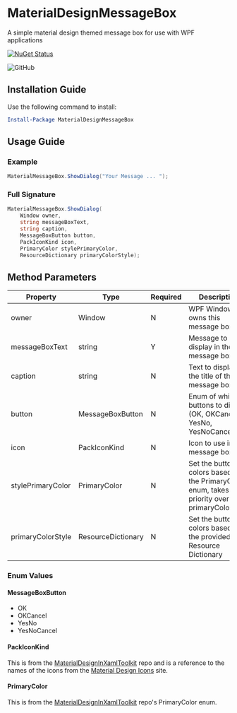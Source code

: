 # MaterialDesignMessageBox

A simple material design themed message box for use with WPF applications

[![NuGet Status](https://img.shields.io/nuget/v/MaterialDesignMessageBox.svg?style=flat&label=MaterialDesignMessageBox)](https://www.nuget.org/packages/MaterialDesignMessageBox/)

![GitHub](https://img.shields.io/github/license/kylelaverty/MaterialDesignMessageBox)

## Installation Guide

Use the following command to install:

```powershell
Install-Package MaterialDesignMessageBox
```

## Usage Guide

### Example

```C#
MaterialMessageBox.ShowDialog("Your Message ... ");
```

### Full Signature

```C#
MaterialMessageBox.ShowDialog(
    Window owner,
    string messageBoxText,
    string caption,
    MessageBoxButton button,
    PackIconKind icon,
    PrimaryColor stylePrimaryColor,
    ResourceDictionary primaryColorStyle);
```

## Method Parameters

| Property          | Type              | Required | Description                                                                                |
| ----------------- | ----------------- | -------- | ------------------------------------------------------------------------------------------ |
| owner             | Window            | N        | WPF Window that owns this message box                                                      |
| messageBoxText    | string            | Y        | Message to display in the message box                                                      |
| caption           | string            | N        | Text to display in the title of the message box                                            |
| button            | MessageBoxButton  | N        | Enum of which buttons to display (OK, OKCancel, YesNo, YesNoCancel)                        |
| icon              | PackIconKind      | N        | Icon to use in the message box                                                             |
| stylePrimaryColor | PrimaryColor      | N        | Set the button colors based on the PrimaryColor enum, takes priority over primaryColorStyle|
| primaryColorStyle | ResourceDictionary| N        | Set the button colors based on the provided Resource Dictionary                            |

### Enum Values

#### MessageBoxButton

- OK
- OKCancel
- YesNo
- YesNoCancel

#### PackIconKind

This is from the [MaterialDesignInXamlToolkit](https://github.com/MaterialDesignInXAML/MaterialDesignInXamlToolkit) repo and is a reference to the names of the icons from the [Material Design Icons](https://materialdesignicons.com/) site.

#### PrimaryColor

This is from the [MaterialDesignInXamlToolkit](https://github.com/MaterialDesignInXAML/MaterialDesignInXamlToolkit) repo's PrimaryColor enum.
